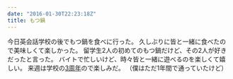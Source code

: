 ```yaml
---
date: "2016-01-30T22:23:18Z"
title: もつ鍋
---
```


今日英会話学校の後でもつ鍋を食べに行った。
久しぶりに皆と一緒に食べたので美味しくて楽しかった。
留学生2人の初めてのもつ鍋だけど、その2人が好きだったと言った。
バイトで忙しいけど、時々皆と一緒に遊べるのを楽しくて嬉しい。
来週は学校の[3周年]ので楽しみだ。
（僕はただ1年間で通っていたけど）

[3周年]: https://www.facebook.com/JourneysEnglishStudio/photos/a.409648795756542.96309.402716289783126/914219811966102/
